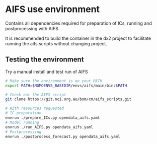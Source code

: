 # AIFS use environment

Contains all dependencies required for preparation of ICs, running and postprocessing with AIFS.

It is recommended to build the container in the dx2 project to facilitate running the aifs scripts without changing project.

## Testing the environment

Try a manual install and test run of AIFS

```bash
# Make sure the environment is on your PATH
export PATH=$NGMOENVS_BASEDIR/envs/aifs/main/bin:$PATH

# Check out the AIFS script
git clone https://git.nci.org.au/bom/cm/aifs_scripts.git 

# With resources requested
# IC preparation
envrun ./prepare_ICs.py opendata_aifs.yaml
# Model running
envrun ./run_AIFS.py opendata_aifs.yaml
# Postprocessing
envrun ./postprocess_forecast.py opendata_aifs.yaml
```
